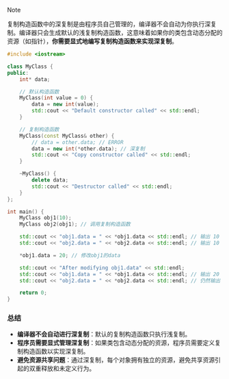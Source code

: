 >[!note]
>复制构造函数中的深复制是由程序员自己管理的，编译器不会自动为你执行深复制。编译器只会生成默认的浅复制构造函数，这意味着如果你的类包含动态分配的资源（如指针），**你需要显式地编写复制构造函数来实现深复制**。
```cpp
#include <iostream>

class MyClass {
public:
    int* data;

    // 默认构造函数
    MyClass(int value = 0) {
        data = new int(value);
        std::cout << "Default constructor called" << std::endl;
    }

    // 复制构造函数
    MyClass(const MyClass& other) {
        // data = other.data; // ERROR
        data = new int(*other.data); // 深复制
        std::cout << "Copy constructor called" << std::endl;
    }

    ~MyClass() {
        delete data;
        std::cout << "Destructor called" << std::endl;
    }
};

int main() {
    MyClass obj1(10);
    MyClass obj2(obj1); // 调用复制构造函数

    std::cout << "obj1.data = " << *obj1.data << std::endl; // 输出 10
    std::cout << "obj2.data = " << *obj2.data << std::endl; // 输出 10

    *obj1.data = 20; // 修改obj1的data

    std::cout << "After modifying obj1.data" << std::endl;
    std::cout << "obj1.data = " << *obj1.data << std::endl; // 输出 20
    std::cout << "obj2.data = " << *obj2.data << std::endl; // 仍然输出 10

    return 0;
}
```

### 总结
- **编译器不会自动进行深复制**：默认的复制构造函数只执行浅复制。
- **程序员需要显式管理深复制**：如果类包含动态分配的资源，程序员需要定义复制构造函数以实现深复制。
- **避免资源共享问题**：通过深复制，每个对象拥有独立的资源，避免共享资源引起的双重释放和未定义行为。